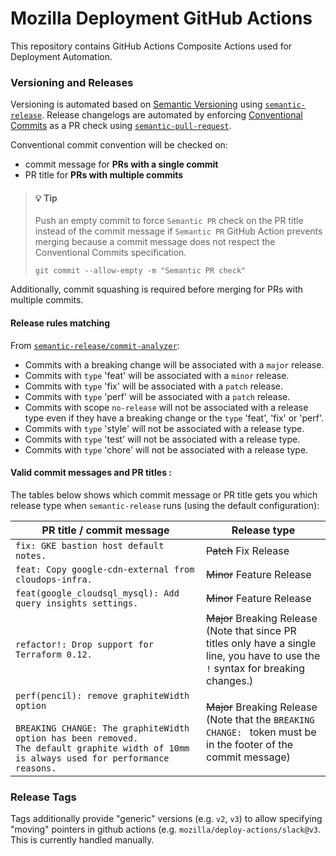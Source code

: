 # Mozilla Deployment GitHub Actions

This repository contains GitHub Actions Composite Actions used for Deployment Automation.

### Versioning and Releases

Versioning is automated based on [Semantic Versioning](https://semver.org/) using [`semantic-release`](https://github.com/semantic-release/semantic-release).
Release changelogs are automated by enforcing [Conventional Commits](https://www.conventionalcommits.org/en/v1.0.0/)
as a PR check using [`semantic-pull-request`](https://github.com/marketplace/actions/semantic-pull-request).

Conventional commit convention will be checked on:
* commit message for **PRs with a single commit**
* PR title for **PRs with multiple commits**

> #### 💡 Tip
>
> Push an empty commit to force `Semantic PR` check on the PR title instead of the commit message if `Semantic PR`
> GitHub Action prevents merging because a commit message does not respect the Conventional Commits specification.
> ```shell
> git commit --allow-empty -m "Semantic PR check"
> ```


Additionally, commit squashing is required before merging for PRs with multiple commits.

#### Release rules matching
From [`semantic-release/commit-analyzer`](https://github.com/semantic-release/commit-analyzer):

- Commits with a breaking change will be associated with a `major` release.
- Commits with `type` 'feat' will be associated with a `minor` release.
- Commits with `type` 'fix' will be associated with a `patch` release.
- Commits with `type` 'perf' will be associated with a `patch` release.
- Commits with scope `no-release` will not be associated with a release type even if they have a breaking change or the `type` 'feat', 'fix' or 'perf'.
- Commits with `type` 'style' will not be associated with a release type.
- Commits with `type` 'test' will not be associated with a release type.
- Commits with `type` 'chore' will not be associated with a release type.


#### Valid commit messages and PR titles :
The tables below shows which commit message or PR title gets you which release type when `semantic-release` runs (using the default configuration):

| PR title / commit message                                                                                                                                                                        | Release type                                                                                                                                |
|--------------------------------------------------------------------------------------------------------------------------------------------------------------------------------------------------|---------------------------------------------------------------------------------------------------------------------------------------------|
| `fix: GKE bastion host default notes.`                                                                                                                                                           | ~~Patch~~ Fix Release                                                                                                                       |
| `feat: Copy google-cdn-external from cloudops-infra.`                                                                                                                                            | ~~Minor~~ Feature Release                                                                                                                   |
| `feat(google_cloudsql_mysql): Add query insights settings.`                                                                                                                                      | ~~Minor~~ Feature Release                                                                                                                   |
| `refactor!: Drop support for Terraform 0.12.`                                                                                                                                                    | ~~Major~~ Breaking Release <br /> (Note that since PR titles only have a single line, you have to use the `!` syntax for breaking changes.) |
| `perf(pencil): remove graphiteWidth option`<br><br>`BREAKING CHANGE: The graphiteWidth option has been removed.`<br>`The default graphite width of 10mm is always used for performance reasons.` | ~~Major~~ Breaking Release <br /> (Note that the `BREAKING CHANGE: ` token must be in the footer of the commit message)                     |

### Release Tags

Tags additionally provide "generic" versions (e.g. `v2`, `v3`) to allow specifying "moving" pointers in github actions (e.g. `mozilla/deploy-actions/slack@v3`. This is currently handled manually.
